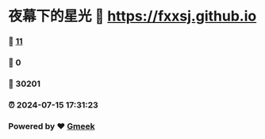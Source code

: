 # 夜幕下的星光 :link: https://fxxsj.github.io 
### :page_facing_up: [11](https://fxxsj.github.io/tag.html) 
### :speech_balloon: 0 
### :hibiscus: 30201 
### :alarm_clock: 2024-07-15 17:31:23 
### Powered by :heart: [Gmeek](https://github.com/Meekdai/Gmeek)
